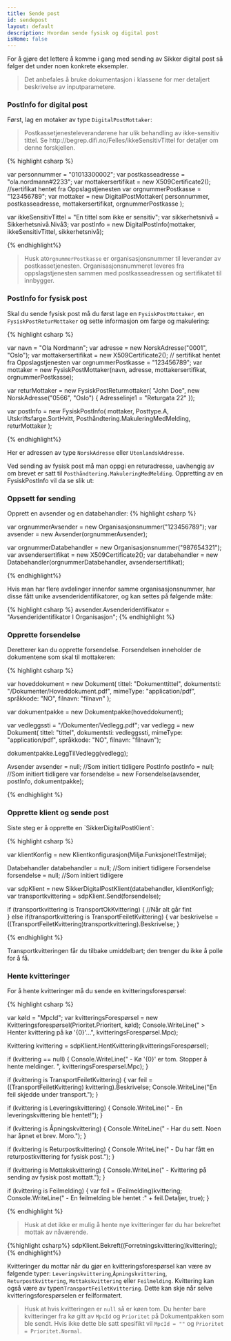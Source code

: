 ```yaml
---
title: Sende post
id: sendepost
layout: default
description: Hvordan sende fysisk og digital post
isHome: false
---
```


For å gjøre det lettere å komme i gang med sending av Sikker digital post så følger det under noen konkrete eksempler.

<blockquote>Det anbefales å bruke dokumentasjon i klassene for mer detaljert beskrivelse av inputparametere.</blockquote>

<h3 id="postinfodigital">PostInfo for digital post</h3>

Først, lag en motaker av type `DigitalPostMottaker`:

<blockquote>
Postkassetjenesteleverandørene har ulik behandling av ikke-sensitiv tittel. Se http://begrep.difi.no/Felles/ikkeSensitivTittel for detaljer om denne forskjellen.
</blockquote>

{% highlight csharp %}

var personnummer = "01013300002";
var postkasseadresse = "ola.nordmann#2233";
var mottakersertifikat = new X509Certificate2(); //sertifikat hentet fra Oppslagstjenesten
var orgnummerPostkasse = "123456789";
var mottaker = new DigitalPostMottaker(
	    personnummer, 
	    postkasseadresse, 
	    mottakersertifikat, 
	    orgnummerPostkasse
    );

var ikkeSensitivTittel = "En tittel som ikke er sensitiv";
var sikkerhetsnivå = Sikkerhetsnivå.Nivå3;
var postInfo = new DigitalPostInfo(mottaker, ikkeSensitivTittel, sikkerhetsnivå);

{% endhighlight%}

<blockquote>Husk at<code>OrgnummerPostkasse</code> er organisasjonsnummer til leverandør av postkassetjenesten. Organisasjonsnummeret leveres fra oppslagstjenesten sammen med postkasseadressen og sertifikatet til innbygger.</blockquote>

<h3 id="postinfofysisk">PostInfo for fysisk post</h3>

Skal du sende fysisk post må du først lage en `FysiskPostMottaker`, en `FysiskPostReturMottaker` og sette informasjon om farge og makulering:

{% highlight csharp %}

var navn = "Ola Nordmann";
var adresse = new NorskAdresse("0001", "Oslo");
var mottakersertifikat = new X509Certificate2(); // sertifikat hentet fra Oppslagstjenesten
var orgnummerPostkasse = "123456789";
var mottaker = new FysiskPostMottaker(navn, adresse, mottakersertifikat, orgnummerPostkasse);

var returMottaker = new FysiskPostReturmottaker(
    "John Doe", 
    new NorskAdresse("0566", "Oslo")
    {
        Adresselinje1 = "Returgata 22"
    });

var postInfo = new FysiskPostInfo(
            mottaker, 
            Posttype.A, 
            Utskriftsfarge.SortHvitt, 
            Posthåndtering.MakuleringMedMelding, 
            returMottaker
        );


{% endhighlight%}

Her er adressen av type `NorskAdresse` eller `UtenlandskAdresse`.

Ved sending av fysisk post må man oppgi en returadresse, uavhengig av om brevet er satt til `Posthåndtering.MakuleringMedMelding`. Oppretting av en FysiskPostInfo vil da se slik ut:

<h3 id="oppsettfoersending">Oppsett før sending</h3>

Opprett en avsender og en databehandler:
{% highlight csharp %}

var orgnummerAvsender = new Organisasjonsnummer("123456789");
var avsender = new Avsender(orgnummerAvsender);

var orgnummerDatabehandler = new Organisasjonsnummer("987654321");
var avsendersertifikat = new X509Certificate2();
var databehandler = new Databehandler(orgnummerDatabehandler, avsendersertifikat);

{% endhighlight%}

Hvis man har flere avdelinger innenfor samme organisasjonsnummer, har disse fått unike avsenderidentifikatorer, og kan settes på følgende måte:

{% highlight csharp %}
avsender.Avsenderidentifikator = "Avsenderidentifikator I Organisasjon";
{% endhighlight %}

<h3 id="oppretteforsendelse">Opprette forsendelse</h3>
Deretterer kan du opprette forsendelse. Forsendelsen inneholder de dokumentene
 som skal til mottakeren:

{% highlight csharp %}

var hoveddokument = new Dokument(
        tittel: "Dokumenttittel", 
        dokumentsti: "/Dokumenter/Hoveddokument.pdf", 
        mimeType: "application/pdf", 
        språkkode: "NO", 
        filnavn: "filnavn"
    );

var dokumentpakke = new Dokumentpakke(hoveddokument);

var vedleggssti = "/Dokumenter/Vedlegg.pdf";
var vedlegg = new Dokument(
    tittel: "tittel", 
    dokumentsti: vedleggssti, 
    mimeType: "application/pdf", 
    språkkode: "NO", 
    filnavn: "filnavn");

dokumentpakke.LeggTilVedlegg(vedlegg);

Avsender avsender = null; //Som initiert tidligere
PostInfo postInfo = null; //Som initiert tidligere
var forsendelse = new Forsendelse(avsender, postInfo, dokumentpakke);

{% endhighlight %}

<h3 id="opprettKlient">Opprette klient og sende post </h3>
Siste steg er å opprette en `SikkerDigitalPostKlient`:

{% highlight csharp %}

var klientKonfig = new Klientkonfigurasjon(Miljø.FunksjoneltTestmiljø);

Databehandler databehandler = null; //Som initiert tidligere
Forsendelse forsendelse = null;     //Som initiert tidligere

var sdpKlient = new SikkerDigitalPostKlient(databehandler, klientKonfig);
var transportkvittering = sdpKlient.Send(forsendelse);

if (transportkvittering is TransportOkKvittering)
{
    //Når alt går fint	
}
else if(transportkvittering is TransportFeiletKvittering)
{
    var beskrivelse = ((TransportFeiletKvittering)transportkvittering).Beskrivelse;
}

{% endhighlight %}

Transportkvitteringen får du tilbake umiddelbart; den trenger du ikke å polle for å få. 

<h3 id="henteKvitteringer"> Hente kvitteringer</h3>
For å hente kvitteringer må du sende en kvitteringsforespørsel:

{% highlight csharp %}

var køId = "MpcId";
var kvitteringsForespørsel = new Kvitteringsforespørsel(Prioritet.Prioritert, køId);
Console.WriteLine(" > Henter kvittering på kø '{0}'...", kvitteringsForespørsel.Mpc);

Kvittering kvittering = sdpKlient.HentKvittering(kvitteringsForespørsel);

if (kvittering == null)
{
    Console.WriteLine("  - Kø '{0}' er tom. Stopper å hente meldinger. ", kvitteringsForespørsel.Mpc);
}

if (kvittering is TransportFeiletKvittering)
{
    var feil = ((TransportFeiletKvittering) kvittering).Beskrivelse;
    Console.WriteLine("En feil skjedde under transport.");
}

if (kvittering is Leveringskvittering)
{
    Console.WriteLine("  - En leveringskvittering ble hentet!");
}

if (kvittering is Åpningskvittering)
{
    Console.WriteLine("  - Har du sett. Noen har åpnet et brev. Moro.");
}

if (kvittering is Returpostkvittering)
{
    Console.WriteLine("  - Du har fått en returpostkvittering for fysisk post.");
}

if (kvittering is Mottakskvittering)
{
    Console.WriteLine("  - Kvittering på sending av fysisk post mottatt.");
}

if (kvittering is Feilmelding)
{
    var feil = (Feilmelding)kvittering;
    Console.WriteLine("  - En feilmelding ble hentet :" + feil.Detaljer, true);
}

{% endhighlight %}

<blockquote>
Husk at det ikke er mulig å hente nye kvitteringer før du har bekreftet mottak av nåværende. 
</blockquote>

{%highlight csharp%}
sdpKlient.Bekreft((Forretningskvittering)kvittering);
{% endhighlight%}

Kvitteringer du mottar når du gjør en kvitteringsforespørsel kan være av følgende typer: `Leveringskvittering`,`Åpningskvittering`, `Returpostkvittering`, `Mottakskvittering` eller `Feilmelding`. Kvittering kan også være av typen`TransportFeiletKvittering`. Dette kan skje når selve kvitteringsforespørselen er feilformatert.

<blockquote>
Husk at hvis kvitteringen er <code>null</code> så er køen tom. Du henter bare kvitteringer fra kø gitt av <code>MpcId</code> og <code>Prioritet</code> på Dokumentpakken som ble sendt. Hvis ikke dette ble satt spesifikt vil <code>MpcId = ""</code> og <code>Prioritet = Prioritet.Normal</code>.
</blockquote>